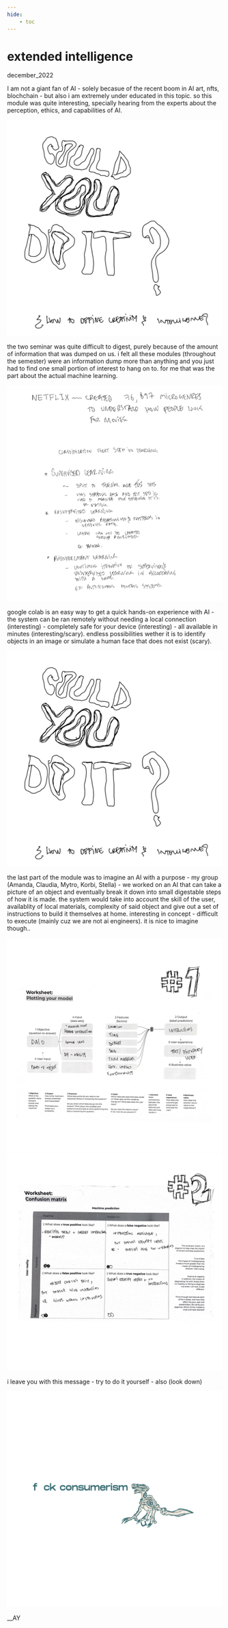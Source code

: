 ```yaml
---
hide:
    - toc
---
```


# extended intelligence
december_2022

I am not a giant fan of AI - solely becasue of the recent boom in AI art, nfts, blochchain - but also i am extremely under educated in this topic. so this module was quite interesting, specially hearing from the experts about the perception, ethics, and capabilities of AI.

![](../images/07_EI/Page1.jpg)

the two seminar was quite difficult to digest, purely because of the amount of information that was dumped on us. i felt all these modules (throughout the semester) were an information dump more than anything and you just had to find one small portion of interest to hang on to. for me that was the part about the actual machine learning.

![](../images/07_EI/Page5.jpg)

google colab is an easy way to get a quick hands-on experience with AI - the system can be ran remotely without needing a local connection (interesting) - completely safe for your device (interesting) - all available in minutes (interesting/scary). endless possibilities wether it is to identify objects in an image or simulate a human face that does not exist (scary).

![](../images/07_EI/Page1.jpg)

the last part of the module was to imagine an AI with a purpose - my group (Amanda, Claudia, Mytro, Korbi, Stella) - we worked on an AI that can take a picture of an object and eventually break it down into small digestable steps of how it is made. the system would take into account the skill of the user, availablity of local materials, complexity of said object and give out a set of instructions to build it themselves at home. interesting in concept - difficult to execute (mainly cuz we are not ai engineers). it is nice to imagine though..

![](../images/07_EI/Page2.jpg)
![](../images/07_EI/Page3.jpg)

i leave you with this message - try to do it yourself - also (look down)

![](../images/07_EI/Page6.jpg)

__AY
